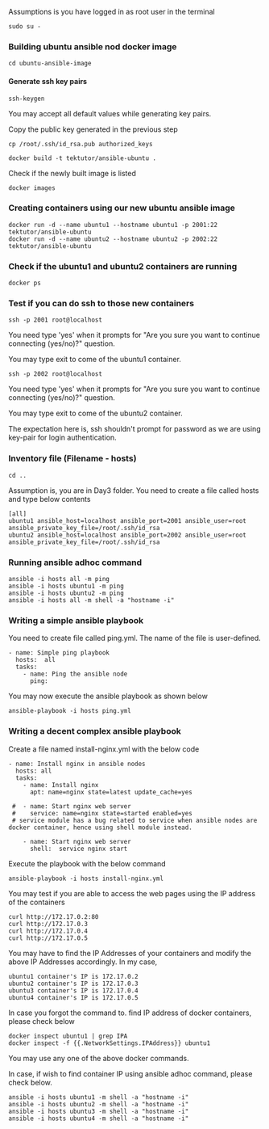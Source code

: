 Assumptions is you have logged in as root user in the terminal
```
sudo su -
```

### Building ubuntu ansible nod docker image
```
cd ubuntu-ansible-image
```
#### Generate ssh key pairs
```
ssh-keygen
```
You may accept all default values while generating key pairs.

Copy the public key generated in the previous step
```
cp /root/.ssh/id_rsa.pub authorized_keys
```

```
docker build -t tektutor/ansible-ubuntu .
```

Check if the newly built image is listed
```
docker images
```

### Creating containers using our new ubuntu ansible image
```
docker run -d --name ubuntu1 --hostname ubuntu1 -p 2001:22 tektutor/ansible-ubuntu
docker run -d --name ubuntu2 --hostname ubuntu2 -p 2002:22 tektutor/ansible-ubuntu
```

### Check if the ubuntu1 and ubuntu2 containers are running
```
docker ps
```

### Test if you can do ssh to those new containers
```
ssh -p 2001 root@localhost
```
You need type 'yes' when it prompts for "Are you sure you want to continue connecting (yes/no)?" question.

You may type exit to come of the ubuntu1 container.

```
ssh -p 2002 root@localhost
```
You need type 'yes' when it prompts for "Are you sure you want to continue connecting (yes/no)?" question.

You may type exit to come of the ubuntu2 container.


The expectation here is, ssh shouldn't prompt for password as we are using key-pair for login authentication.

### Inventory file (Filename - hosts)
```
cd ..
```
Assumption is, you are in Day3 folder.
You need to create a file called hosts and type below contents

```
[all]
ubuntu1 ansible_host=localhost ansible_port=2001 ansible_user=root ansible_private_key_file=/root/.ssh/id_rsa
ubuntu2 ansible_host=localhost ansible_port=2002 ansible_user=root ansible_private_key_file=/root/.ssh/id_rsa
```

### Running ansible adhoc command
```
ansible -i hosts all -m ping
ansible -i hosts ubuntu1 -m ping
ansible -i hosts ubuntu2 -m ping
ansible -i hosts all -m shell -a "hostname -i"
```

### Writing a simple ansible playbook

You need to create file called ping.yml. The name of the file is user-defined.

```
- name: Simple ping playbook
  hosts:  all
  tasks:
    - name: Ping the ansible node
      ping:
 ```
 
 You may now execute the ansible playbook as shown below
 ```
 ansible-playbook -i hosts ping.yml
 ```

### Writing a decent complex ansible playbook
Create a file named install-nginx.yml with the below code

```
- name: Install nginx in ansible nodes
  hosts: all
  tasks:
    - name: Install nginx
      apt: name=nginx state=latest update_cache=yes
      
 #  - name: Start nginx web server
 #    service: name=nginx state=started enabled=yes
 # service module has a bug related to service when ansible nodes are docker container, hence using shell module instead.
 
    - name: Start nginx web server
      shell:  service nginx start 
```

Execute the playbook with the below command
```
ansible-playbook -i hosts install-nginx.yml
```

You may test if you are able to access the web pages using the IP address of the containers
```
curl http://172.17.0.2:80
curl http://172.17.0.3
curl http://172.17.0.4
curl http://172.17.0.5
```
You may have to find the IP Addresses of your containers and modify the above IP Addresses accordingly.  In my case,
```
ubuntu1 container's IP is 172.17.0.2
ubuntu2 container's IP is 172.17.0.3
ubuntu3 container's IP is 172.17.0.4
ubuntu4 container's IP is 172.17.0.5
```

In case you forgot the command to. find IP address of docker containers, please check below
```
docker inspect ubuntu1 | grep IPA
docker inspect -f {{.NetworkSettings.IPAddress}} ubuntu1
```
You may use any one of the above docker commands.

In case, if wish to find container IP using ansible adhoc command, please check below.
```
ansible -i hosts ubuntu1 -m shell -a "hostname -i"
ansible -i hosts ubuntu2 -m shell -a "hostname -i"
ansible -i hosts ubuntu3 -m shell -a "hostname -i"
ansible -i hosts ubuntu4 -m shell -a "hostname -i"
```
